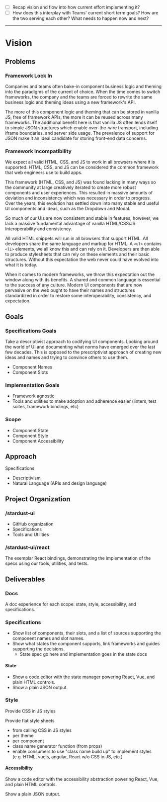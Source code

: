 - [ ] Recap vision and flow into how current effort implementing it?
- [ ] How does this interplay with Teams' current short term goals? How are the two serving each other? What needs to happen now and next?

-------------------------------------------------------------------

# Vision

## Problems

### Framework Lock In

Companies and teams often bake-in component business logic and theming into the paradigms of the current of choice.  When the time comes to switch frameworks, the company and the teams are forced to rewrite the same business logic and theming ideas using a new framework's API.

The more of this component logic and theming that can be stored in vanilla JS, free of framework APIs, the more it can be reused across many frameworks.  The additional benefit here is that vanilla JS often lends itself to simple JSON structures which enable over-the-wire transport, including iframe boundaries, and server side usage.  The prevalence of support for JSON make it an ideal candidate for storing front-end data concerns.     

### Framework Incompatibility

We expect all valid HTML, CSS, and JS to work in all browsers where it is supported.  HTML, CSS, and JS can be considered the common framework that web engineers use to build apps.

This framework (HTML, CSS, and JS) was found lacking in many ways so the community at large creatively iterated to create more robust components and user experiences.  This resulted in massive amounts of deviation and inconsistency which was necessary in order to progress.  Over the years, this evolution has settled down into many stable and useful UI components and ideas, such as the Dropdown and Modal.

So much of our UIs are now consistent and stable in features, however, we lack a massive fundamental advantage of vanilla HTML/CSS/JS.  Interoperability and consistency.

All valid HTML snippets will run in all browsers that support HTML.  All developers share the same language and markup for HTML.  A `<ul>` contains `<li>` elements, we all know this and can rely on it.  Developers are then able to produce stylesheets that can rely on these elements and their basic structures.  Without this expectation the web never could have evolved into what it is today.  

When it comes to modern frameworks, we throw this expectation out the window along with its benefits.  A shared and common language is essential to the success of any culture.  Modern UI components that are now pervasive on the web ought to have their names and structures standardized in order to restore some interoperability, consistency, and expectation.

## Goals

### Specifications Goals
Take a descriptivist approach to codifying UI components.  Looking around the world of UI and documenting what norms have emerged over the last few decades.   This is opposed  to the prescriptivist approach of creating new ideas and names and trying to convince others to use them.  
- Component Names
- Component Slots

### Implementation Goals
- Framework agnostic
- Tools and utilities to make adoption and adherence easier (linters, test suites, framework bindings, etc)

### Scope
- Component State
- Component Style
- Component Accessibility

## Approach

Specifications
- Descriptivism
- Natural Language (APIs and design language)

## Project Organization

### /stardust-ui

- GitHub organization
- Specifications
- Tools and Utilities

### /stardust-ui/react

The exemplar React bindings, demonstrating the implementation of the specs using our tools, utilities, and tests.

## Deliverables

### Docs

A doc experience for each scope: state, style, accessibility, and specifications.

### Specifications

- Show list of components, their slots, and a list of sources supporting the component names and slot names.
- Show what states the component supports, link frameworks and guides supporting the decisions.
  - State spec go here and implementation goes in the state docs

#### State
- Show a code editor with the state manager powering React, Vue, and plain HTML controls.
- Show a plain JSON output.

### Style

Provide CSS in JS styles

Provide flat style sheets
  - from calling CSS in JS styles
  - per theme
  - per component
  - class name generator function (from props)
  - enable consumers to use "class name build up" to implement styles (e.g. HTML, vuejs, angular, React w/o CSS in JS, etc.)

#### Accessibility

Show a code editor with the accessibility abstraction powering React, Vue, and plain HTML controls.

Show a plain JSON output.
